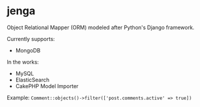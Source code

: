 jenga
=====

Object Relational Mapper (ORM) modeled after Python's Django framework.

Currently supports:
- MongoDB

In the works:
- MySQL
- ElasticSearch
- CakePHP Model Importer

Example:
`Comment::objects()->filter(['post.comments.active' => true])`
